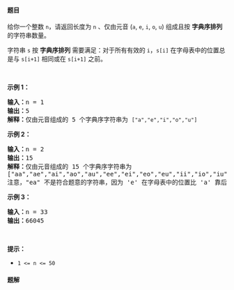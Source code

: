 #### 题目
<p>给你一个整数 <code>n</code>，请返回长度为 <code>n</code> 、仅由元音 (<code>a</code>, <code>e</code>, <code>i</code>, <code>o</code>, <code>u</code>) 组成且按 <strong>字典序排列</strong> 的字符串数量。</p>

<p>字符串 <code>s</code> 按 <strong>字典序排列</strong> 需要满足：对于所有有效的 <code>i</code>，<code>s[i]</code> 在字母表中的位置总是与 <code>s[i+1]</code> 相同或在 <code>s[i+1]</code> 之前。</p>

<p> </p>

<p><strong>示例 1：</strong></p>

<pre>
<strong>输入：</strong>n = 1
<strong>输出：</strong>5
<strong>解释：</strong>仅由元音组成的 5 个字典序字符串为 <code>["a","e","i","o","u"]</code>
</pre>

<p><strong>示例 2：</strong></p>

<pre>
<strong>输入：</strong>n = 2
<strong>输出：</strong>15
<strong>解释：</strong>仅由元音组成的 15 个字典序字符串为
["aa","ae","ai","ao","au","ee","ei","eo","eu","ii","io","iu","oo","ou","uu"]
注意，"ea" 不是符合题意的字符串，因为 'e' 在字母表中的位置比 'a' 靠后
</pre>

<p><strong>示例 3：</strong></p>

<pre>
<strong>输入：</strong>n = 33
<strong>输出：</strong>66045
</pre>

<p> </p>

<p><strong>提示：</strong></p>

<ul>
	<li><code>1 <= n <= 50</code> </li>
</ul>


 #### 题解
